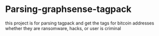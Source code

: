 # Parsing-graphsense-tagpack
this project is for parsing tagpack and get the tags for bitcoin addresses whether they are ransomware, hacks, or user is criminal
